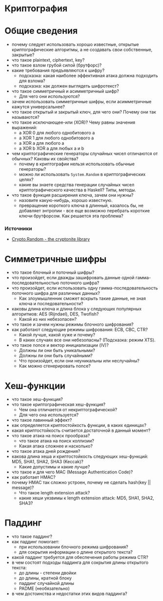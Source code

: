 # Криптография

# Общие сведения

- почему следует использовать хорошо известные, открытые криптографические
  алгоритмы, а не создавать свои собственные, закрытые?
- что такое plaintext, ciphertext, key?
- что такое взлом грубой силой (брутфорс)?
- какие требования предъявляются к шифру?
  - подсказка: какая наиболее эффективная атака должна подходить для взлома?
  - подсказка: как должен выглядеть шифротекст?
- что такое симметричный и асимметричный шифр?
  - Для чего они используются?
- зачем использовать симметричные шифры, если асимметричные кажутся
  универсальнее?
- что такое открытый и закрытый ключ, для чего они? Почему они так называются?
- что такое исключающее-или (XOR)? Чему равны значения выражений:
  - a XOR 0 для любого однобитового a
  - a XOR 1 для любого однобитового a
  - a XOR a для любого a
  - a XOR b XOR a для любых a и b
- чем криптографические генераторы случайных чисел отличаются от обычных? Каковы
  их свойства?
  - почему в криптографии нельзя использовать обычные генераторы?
  - можно ли использовать `System.Random` в криптографических целях?
  - какие вы знаете средства генерации случайных чисел криптографического
    качества в Haskell? Типы, методы.
- что такое функция расширения ключа, зачем они нужны?
  - назовите какую-нибудь, хорошо известную.
  - превращение короткого ключа в длинный, казалось бы, не добавляет энтропии -
    все еще возможно перебрать короткие ключи брутфорсом. Как решается эта
    проблема?

### Источники

- [Crypto.Random - the cryptonite library](https://hackage.haskell.org/package/cryptonite/docs/Crypto-Random.html)

# Симметричные шифры

- что такое блочный и поточный шифры?
- что произойдет, если дважды зашифровать данные одной гамма-последовательностью
  поточного шифра?
- что произойдет, если использовать одну гамма-последовательность поточного
  шифра для различных данных?
  - Как злоумышленник сможет вскрыть такие данные, не зная ключа и последовательности?
- каковы длина ключа и длина блока у следующих популярных алгоритмов: AES
  (Rijndael), DES, Twofish?
  - Какой из них небезопасен?
- что такое и зачем нужны режимы блочного шифрования?
- как работают следующие режимы шифрования: ECB, CBC, CTR?
  - Какой лучше, какой хуже и почему?
  - В каких случаях все они небезопасны? (Подсказка: режим XTS).
- что такое nonce и вектор инициализации (IV)?
  - Должны ли они быть уникальными?
  - Должны ли они быть случайными?
  - Что произойдет, если они неуникальны или неслучайны?
  - Как можно сгенерировать nonce?

# Хеш-функции

- что такое хеш-функция?
- что такое криптографическая хеш-функция?
  - Чем она отличается от некриптографической?
  - Для чего она используется?
- что такое лавинный эффект?
- как определяется криптостойкость функции, в каких единицах?
- какая криптостойкость считается достаточной в данный момент?
- что такое атака на поиск прообраза?
  - что такое атака на поиск коллизии?
  - Какая атака сложнее и насколько?
- что такое атака дней рождения?
- какова длина хеша и криптостойкость следующих хеш-функций: MD5, SHA1, SHA2,
  SHA3 (Keccak)?
  - Какие допустимы и какие лучше?
- что такое и для чего MAC (Message Authentication Code)?
- как работает HMAC?
- почему HMAC так сложно устроен, почему не сделать hash(key || message)?
  - Что такое length extension attack?
  - какие хеши уязвимы к length extension attack: MD5, SHA1, SHA2, SHA3?

# Паддинг

- что такое паддинг?
- как паддинг помогает:
  - при использовании блочного режима шифрования?
  - для сокрытия информации о длине открытого текста?
- какой паддинг требуется для обеспечения работы режима CTR?
- в чем состоят подходы паддинга для сокрытия длины открытого текста:
  - до длины - степени двойки
  - до длины, кратной блоку
  - паддинг случайной длины
  - PADME (необязательно)
- в чем достоинства и недостатки этих видов паддинга?
